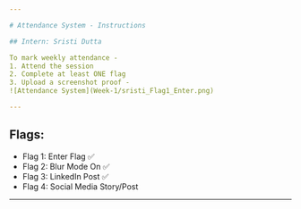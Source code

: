 ```yaml
---

# Attendance System - Instructions

## Intern: Sristi Dutta

To mark weekly attendance -
1. Attend the session
2. Complete at least ONE flag
3. Upload a screenshot proof -
![Attendance System](Week-1/sristi_Flag1_Enter.png)

---
```


## Flags:
- Flag 1: Enter Flag ✅
- Flag 2: Blur Mode On ✅
- Flag 3: LinkedIn Post ✅
- Flag 4: Social Media Story/Post

---
